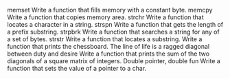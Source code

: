 memset Write a function that fills memory with a constant byte.
memcpy Write a function that copies memory area.
strchr Write a function that locates a character in a string.
strspn Write a function that gets the length of a prefix substring.
strpbrk Write a function that searches a string for any of a set of bytes.
strstr Write a function that locates a substring.
Write a function that prints the chessboard.
The line of life is a ragged diagonal between duty and desire Write a function that prints the sum of the two diagonals of a square matrix of integers.
Double pointer, double fun Write a function that sets the value of a pointer to a char.